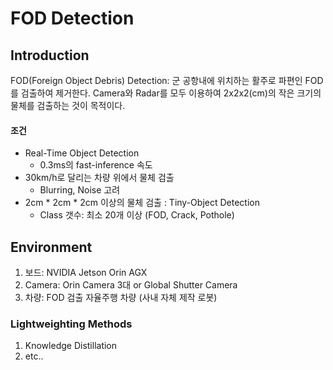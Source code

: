 # FOD Detection 

## Introduction
FOD(Foreign Object Debris) Detection: 군 공항내에 위치하는 활주로 파편인 FOD를 검출하여 제거한다. 
Camera와 Radar를 모두 이용하여 2x2x2(cm)의 작은 크기의 물체를 검출하는 것이 목적이다.

#### 조건
+ Real-Time Object Detection
  + 0.3ms의 fast-inference 속도
+ 30km/h로 달리는 차량 위에서 물체 검출 
   + Blurring, Noise 고려
+ 2cm * 2cm * 2cm 이상의 물체 검출 : Tiny-Object Detection
   + Class 갯수: 최소 20개 이상 (FOD, Crack, Pothole)
 
## Environment
1. 보드: NVIDIA Jetson Orin AGX
2. Camera: Orin Camera 3대 or Global Shutter Camera
3. 차량: FOD 검출 자율주행 차량 (사내 자체 제작 로봇)


### Lightweighting Methods
1. Knowledge Distillation
2. etc..
